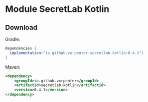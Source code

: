 


# Module SecretLab Kotlin

## Download

Gradle:
```gradle
dependencies {
  implementation("io.github.vxrpenter:secretlab-kotlin:0.4.1")
}
```

Maven:
```xml
<dependency>
    <groupId>io.github.vxrpenter</groupId>
    <artifactId>secretlab-kotlin</artifactId>
    <version>0.4.1</version>
</dependency>
```
